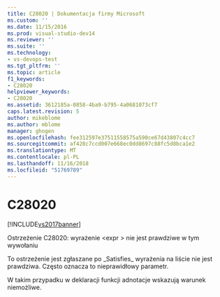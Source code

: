 ```yaml
---
title: C28020 | Dokumentacja firmy Microsoft
ms.custom: ''
ms.date: 11/15/2016
ms.prod: visual-studio-dev14
ms.reviewer: ''
ms.suite: ''
ms.technology:
- vs-devops-test
ms.tgt_pltfrm: ''
ms.topic: article
f1_keywords:
- C28020
helpviewer_keywords:
- C28020
ms.assetid: 3612185a-0858-4ba9-b795-4a0681073cf7
caps.latest.revision: 5
author: mikeblome
ms.author: mblome
manager: ghogen
ms.openlocfilehash: fee312597e37511558575a590ce67d43807c4cc7
ms.sourcegitcommit: af428c7ccd007e668ec0dd8697c88fc5d8bca1e2
ms.translationtype: MT
ms.contentlocale: pl-PL
ms.lasthandoff: 11/16/2018
ms.locfileid: "51769789"
---
```

# <a name="c28020"></a>C28020
[!INCLUDE[vs2017banner](../includes/vs2017banner.md)]

Ostrzeżenie C28020: wyrażenie \<expr > nie jest prawdziwe w tym wywołaniu  
  
 To ostrzeżenie jest zgłaszane po \_Satisfies\_ wyrażenia na liście nie jest prawdziwa. Często oznacza to nieprawidłowy parametr.  
  
 W takim przypadku w deklaracji funkcji adnotacje wskazują warunek niemożliwe.



